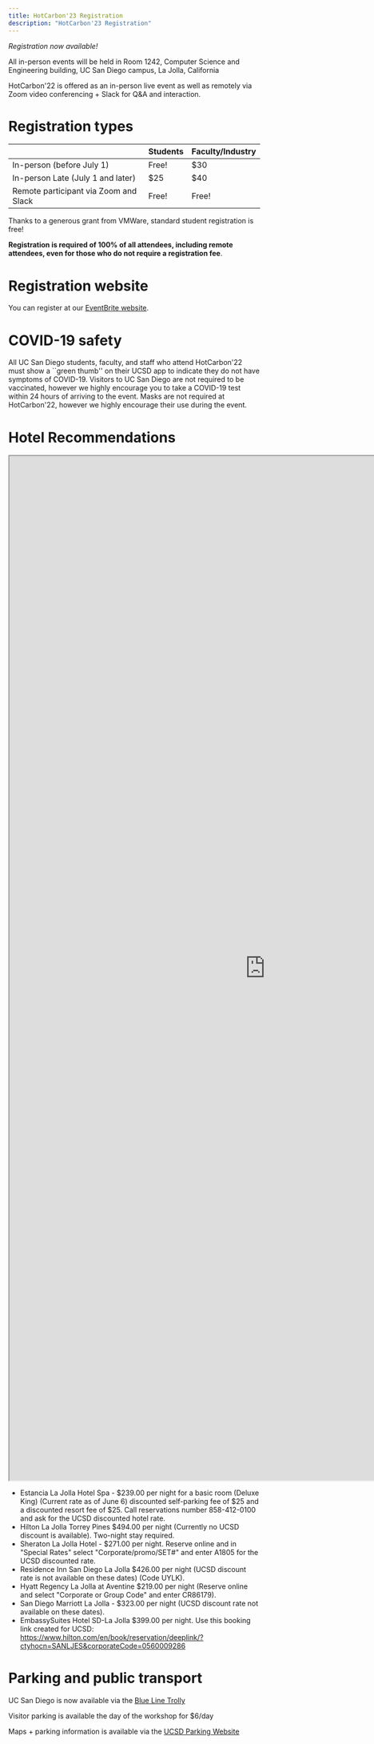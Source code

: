 ```yaml
---
title: HotCarbon'23 Registration
description: "HotCarbon'23 Registration"
---
```


_Registration now available!_

All in-person events will be held in Room 1242, Computer Science and
Engineering building, UC San Diego campus, La Jolla, California

HotCarbon'22 is offered as an in-person live event as well as remotely
via Zoom video conferencing + Slack for Q&A and interaction.

# Registration types

|                                       | Students | Faculty/Industry |
|---------------------------------------|----------|------------------|
| In-person (before July 1)             |   Free!  |        $30       |
| In-person Late (July 1 and later)     |    $25   |        $40       |
| Remote participant via Zoom and Slack |   Free!  |       Free!      |

Thanks to a generous grant from VMWare, standard student registration is
free!

__Registration is required of 100% of all attendees, including remote
attendees, even for those who do not require a registration fee__.

# Registration website

You can register at our [EventBrite website](https://www.eventbrite.com/e/hotcarbon-2022-workshop-tickets-355271726297?aff=website).

# COVID-19 safety

All UC San Diego students, faculty, and staff who attend HotCarbon'22 must
show a ``green thumb'' on their UCSD app to indicate they do not have
symptoms of COVID-19. Visitors to UC San Diego are not required to
be vaccinated, however we highly encourage you to take a COVID-19 test
within 24 hours of arriving to the event.  Masks are not required at
HotCarbon'22, however we highly encourage their use during the event.

# Hotel Recommendations

<iframe src="https://www.google.com/maps/d/embed?mid=185LdG7esOTLHS9QhEYsaCcDOcfCBQWI&ehbc=2E312F" width="1024" height="2048"></iframe>

* Estancia La Jolla Hotel Spa -  $239.00 per night for a basic room (Deluxe King) (Current rate as of June 6) discounted self-parking fee of $25 and a discounted resort fee of $25.  Call reservations number 858-412-0100 and ask for the UCSD discounted hotel rate. 
* Hilton La Jolla Torrey Pines $494.00 per night (Currently no UCSD discount is available). Two-night stay required.  
* Sheraton La Jolla Hotel - $271.00 per night.  Reserve online and in "Special Rates" select "Corporate/promo/SET#" and enter A1805 for the UCSD discounted rate. 
* Residence Inn San Diego La Jolla $426.00 per night (UCSD discount rate is not available on these dates) (Code UYLK). 
* Hyatt Regency La Jolla at Aventine $219.00 per night (Reserve online and select "Corporate or Group Code" and enter CR86179). 
* San Diego Marriott La Jolla - $323.00 per night (UCSD discount rate not available on these dates).
* EmbassySuites Hotel SD-La Jolla $399.00 per night. Use this booking link created for UCSD: https://www.hilton.com/en/book/reservation/deeplink/?ctyhocn=SANLJES&corporateCode=0560009286  

# Parking and public transport

UC San Diego is now available via the [Blue Line Trolly](https://www.sdmts.com/getting-around/departures-and-schedules/schedules/510)

Visitor parking is available the day of the workshop for $6/day

Maps + parking information is available via the [UCSD Parking Website](https://transportation.ucsd.edu/visit/visitor/index.html)
